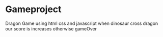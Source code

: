 # Gameproject
Dragon Game using html css and javascript
when dinosaur cross dragon our score is increases otherwise gameOver

